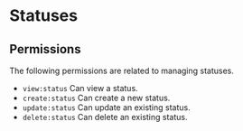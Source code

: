 # Statuses

## Permissions

The following permissions are related to managing statuses.

- `view:status` Can view a status.
- `create:status` Can create a new status.
- `update:status` Can update an existing status.
- `delete:status` Can delete an existing status.